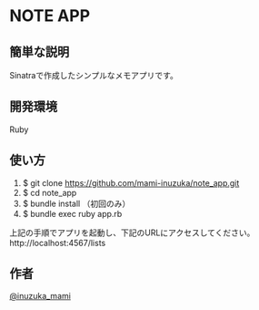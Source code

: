 NOTE APP
====

## 簡単な説明
Sinatraで作成したシンプルなメモアプリです。

## 開発環境
Ruby

## 使い方
1. $ git clone https://github.com/mami-inuzuka/note_app.git
2. $ cd note_app
3. $ bundle install （初回のみ）
4. $ bundle exec ruby app.rb

上記の手順でアプリを起動し、下記のURLにアクセスしてください。
http://localhost:4567/lists


## 作者
[@inuzuka_mami](https://twitter.com/inuzuka_mami)
